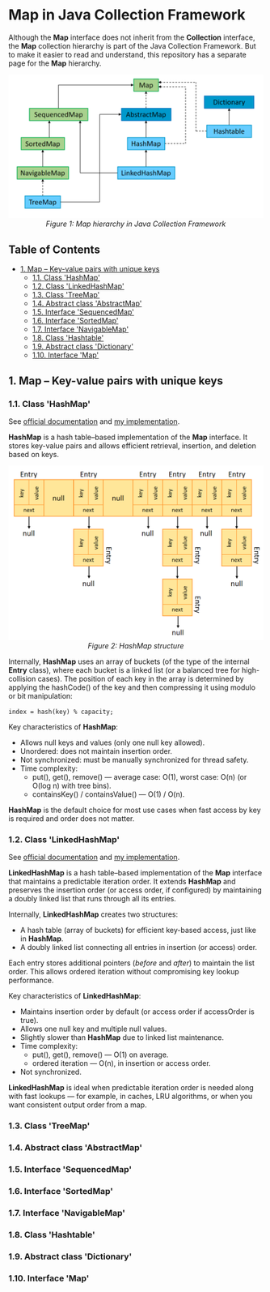 # Map in Java Collection Framework

Although the **Map** interface does not inherit from the **Collection** interface, the **Map** collection hierarchy is part of the Java Collection Framework. But to make it easier to read and understand, this repository has a separate page for the **Map** hierarchy.

<p align="center">
  <img src="images/Map_Diagram.png" alt="Map diagram" width="750"/>
  <br>
  <em>Figure 1: Map hierarchy in Java Collection Framework</em>
</p>


## Table of Contents

- [1. Map – Key-value pairs with unique keys](#1-map--key-value-pairs-with-unique-keys)
    - [1.1. Class 'HashMap'](#11-class-hashmap)
    - [1.2. Class 'LinkedHashMap'](#12-class-linkedhashmap)
    - [1.3. Class 'TreeMap'](#13-class-treemap)
    - [1.4. Abstract class 'AbstractMap'](#14-abstract-class-abstractmap)
    - [1.5. Interface 'SequencedMap'](#15-interface-sequencedmap)
    - [1.6. Interface 'SortedMap'](#16-interface-sortedmap)
    - [1.7. Interface 'NavigableMap'](#17-interface-navigablemap)
    - [1.8. Class 'Hashtable'](#18-class-hashtable)
    - [1.9. Abstract class 'Dictionary'](#19-abstract-class-dictionary)
    - [1.10. Interface 'Map'](#110-interface-map)


## 1. Map – Key-value pairs with unique keys

### 1.1. Class 'HashMap'

See [official documentation](https://docs.oracle.com/javase/8/docs/api/java/util/HashMap.html) and [my implementation](src/main/java/collection/MyHashMap.java).

**HashMap** is a hash table–based implementation of the **Map** interface. It stores key-value pairs and allows efficient retrieval, insertion, and deletion based on keys.

<p align="center">
  <img src="images/HashMap.png" alt="HashMap structure" width="620"/>
  <br>
  <em>Figure 2: HashMap structure</em>
</p>

Internally, **HashMap** uses an array of buckets (of the type of the internal **Entry** class), where each bucket is a linked list (or a balanced tree for high-collision cases). The position of each key in the array is determined by applying the hashCode() of the key and then compressing it using modulo or bit manipulation:

```
index = hash(key) % capacity;
```

Key characteristics of **HashMap**:

 - Allows null keys and values (only one null key allowed).
 - Unordered: does not maintain insertion order.
 - Not synchronized: must be manually synchronized for thread safety.
 - Time complexity:
   - put(), get(), remove() — average case: O(1), worst case: O(n) (or O(log n) with tree bins).
   - containsKey() / containsValue() — O(1) / O(n).

**HashMap** is the default choice for most use cases when fast access by key is required and order does not matter.

### 1.2. Class 'LinkedHashMap'

See [official documentation](https://docs.oracle.com/javase/8/docs/api/java/util/LinkedHashMap.html) and [my implementation](src/main/java/collection/MyLinkedHashMap.java).

**LinkedHashMap** is a hash table–based implementation of the **Map** interface that maintains a predictable iteration order. It extends **HashMap** and preserves the insertion order (or access order, if configured) by maintaining a doubly linked list that runs through all its entries.

Internally, **LinkedHashMap** creates two structures:
 - A hash table (array of buckets) for efficient key-based access, just like in **HashMap**.
 - A doubly linked list connecting all entries in insertion (or access) order.

Each entry stores additional pointers (*before* and *after*) to maintain the list order. This allows ordered iteration without compromising key lookup performance.

Key characteristics of **LinkedHashMap**:
 - Maintains insertion order by default (or access order if accessOrder is true).
 - Allows one null key and multiple null values.
 - Slightly slower than **HashMap** due to linked list maintenance.
 - Time complexity:
   - put(), get(), remove() — O(1) on average.
   - ordered iteration — O(n), in insertion or access order.
 - Not synchronized.

**LinkedHashMap** is ideal when predictable iteration order is needed along with fast lookups — for example, in caches, LRU algorithms, or when you want consistent output order from a map.

### 1.3. Class 'TreeMap'

### 1.4. Abstract class 'AbstractMap'

### 1.5. Interface 'SequencedMap'

### 1.6. Interface 'SortedMap'

### 1.7. Interface 'NavigableMap'

### 1.8. Class 'Hashtable'

### 1.9. Abstract class 'Dictionary'

### 1.10. Interface 'Map'



